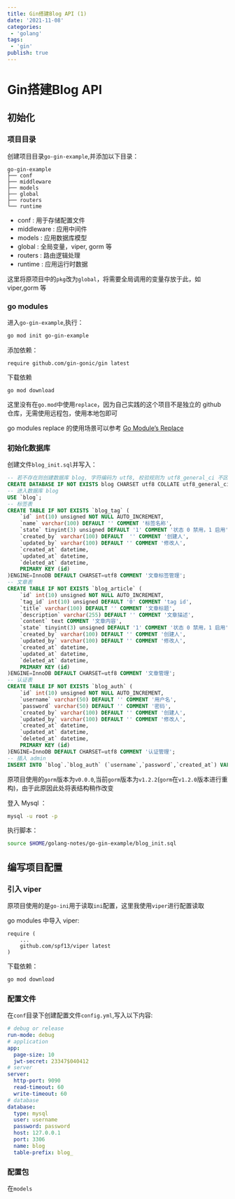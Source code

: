 ```yaml
---
title: Gin搭建Blog API (1)
date: '2021-11-08'
categories:
 - 'golang'
tags:
 - 'gin'
publish: true
---
```


# Gin搭建Blog API

## 初始化

### 项目目录

创建项目目录`go-gin-example`,并添加以下目录：

```
go-gin-example
├── conf
├── middleware
├── models
├── global
├── routers
└── runtime
```

- conf : 用于存储配置文件
- middleware : 应用中间件
- models : 应用数据库模型
- global : 全局变量，viper, gorm 等
- routers : 路由逻辑处理
- runtime : 应用运行时数据

这里将原项目中的`pkg`改为`global`，将需要全局调用的变量存放于此，如 viper,gorm 等

### go modules

进入`go-gin-example`,执行：

```sh
go mod init go-gin-example
```

添加依赖：

```
require github.com/gin-gonic/gin latest
```

 下载依赖

```
go mod download
```

这里没有在`go.mod`中使用`replace`，因为自己实践的这个项目不是独立的 github 仓库，无需使用远程包，使用本地包即可

go modules replace 的使用场景可以参考 [Go Module’s Replace](https://levelup.gitconnected.com/go-modules-replace-3ea6d0139c91)

### 初始化数据库

创建文件`blog_init.sql`并写入：

```sql
-- 若不存在则创建数据库 blog, 字符编码为 utf8, 校验规则为 utf8_general_ci 不区分大小写
CREATE DATABASE IF NOT EXISTS blog CHARSET utf8 COLLATE utf8_general_ci;
-- 进入数据库 blog
USE `blog`;
-- 标签表
CREATE TABLE IF NOT EXISTS `blog_tag` (
	`id` int(10) unsigned NOT NULL AUTO_INCREMENT,
    `name` varchar(100) DEFAULT '' COMMENT '标签名称',
    `state` tinyint(3) unsigned DEFAULT '1' COMMENT '状态 0 禁用，1 启用',
    `created_by` varchar(100) DEFAULT  '' COMMENT '创建人', 
    `updated_by` varchar(100) DEFAULT '' COMMENT '修改人',
    `created_at` datetime,
    `updated_at` datetime,
    `deleted_at` datetime,
    PRIMARY KEY (id)
)ENGINE=InnoDB DEFAULT CHARSET=utf8 COMMENT '文章标签管理';
-- 文章表
CREATE TABLE IF NOT EXISTS `blog_article` (
	`id` int(10) unsigned NOT NULL AUTO_INCREMENT,
    `tag_id` int(10) unsigned DEFAULT '0' COMMENT 'tag id',
    `title` varchar(100) DEFAULT '' COMMENT '文章标题',
    `description` varchar(255) DEFAULT '' COMMENT '文章描述',
    `content` text COMMENT '文章内容',
    `state` tinyint(3) unsigned DEFAULT '1' COMMENT '状态 0 禁用，1 启用',
    `created_by` varchar(100) DEFAULT '' COMMENT '创建人',
   	`updated_by` varchar(100) DEFAULT '' COMMENT '修改人',
    `created_at` datetime,
    `updated_at` datetime,
    `deleted_at` datetime,
    PRIMARY KEY (id)
)ENGINE=InnoDB DEFAULT CHARSET=utf8 COMMENT '文章管理';
-- 认证表
CREATE TABLE IF NOT EXISTS `blog_auth` (
	`id` int(10) unsigned NOT NULL AUTO_INCREMENT,
    `username` varchar(50) DEFAULT '' COMMENT '用户名',
    `password` varchar(50) DEFAULT '' COMMENT '密码',
    `created_by` varchar(100) DEFAULT '' COMMENT '创建人',
    `updated_by` varchar(100) DEFAULT '' COMMENT '修改人',
    `created_at` datetime,
    `updated_at` datetime,
    `deleted_at` datetime,
    PRIMARY KEY (id)
)ENGINE=InnoDB DEFAULT CHARSET=utf8 COMMENT '认证管理';
-- 插入 admin
INSERT INTO `blog`.`blog_auth` (`username`,`password`,`created_at`) VALUES ('admin','admin',NOW());
```

原项目使用的`gorm`版本为`v0.0.0`,当前`gorm`版本为`v1.2.2`(`gorm`在`v1.2.0`版本进行重构)，由于此原因此处将表结构稍作改变

登入 Mysql ：

```sh
mysql -u root -p
```

执行脚本：

```sh
source $HOME/golang-notes/go-gin-example/blog_init.sql
```

## 编写项目配置

### 引入 viper

原项目使用的是`go-ini`用于读取`ini`配置，这里我使用`viper`进行配置读取

go modules 中导入 viper:

```
require (
	...
	github.com/spf13/viper latest
)
```

下载依赖：

```sh
go mod download
```

### 配置文件

在`conf`目录下创建配置文件`config.yml`,写入以下内容:

```yaml
# debug or release
run-mode: debug
# application
app:
  page-size: 10
  jwt-secret: 23347$040412
# server
server:
  http-port: 9090
  read-timeout: 60
  write-timeout: 60
# database
database:
  type: mysql
  user: username
  password: password
  host: 127.0.0.1
  port: 3306
  name: blog
  table-prefix: blog_
```

### 配置包

在`models`

